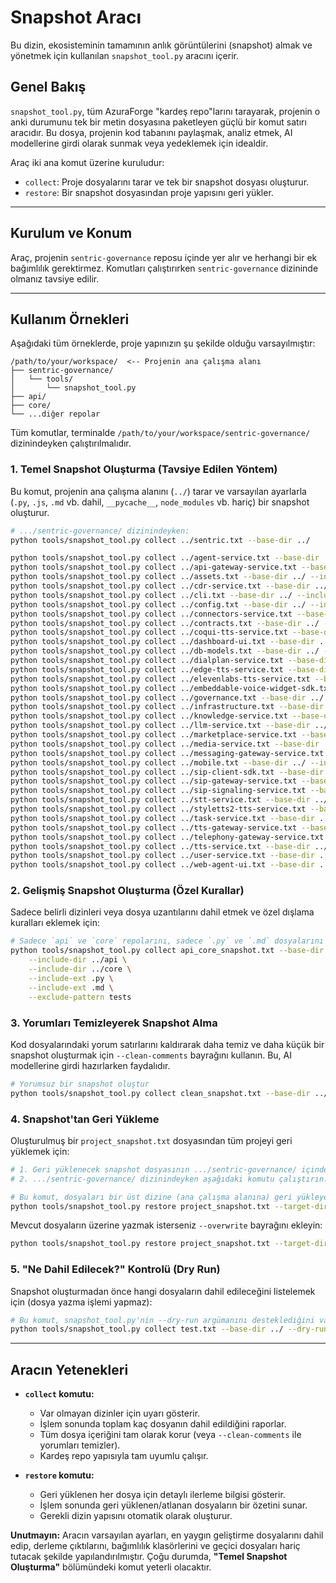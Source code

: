# Snapshot Aracı

Bu dizin, ekosisteminin tamamının anlık görüntülerini (snapshot) almak ve yönetmek için kullanılan `snapshot_tool.py` aracını içerir.

## Genel Bakış

`snapshot_tool.py`, tüm AzuraForge "kardeş repo"larını tarayarak, projenin o anki durumunu tek bir metin dosyasına paketleyen güçlü bir komut satırı aracıdır. Bu dosya, projenin kod tabanını paylaşmak, analiz etmek, AI modellerine girdi olarak sunmak veya yedeklemek için idealdir.

Araç iki ana komut üzerine kuruludur:
*   `collect`: Proje dosyalarını tarar ve tek bir snapshot dosyası oluşturur.
*   `restore`: Bir snapshot dosyasından proje yapısını geri yükler.

---

## Kurulum ve Konum

Araç, projenin `sentric-governance` reposu içinde yer alır ve herhangi bir ek bağımlılık gerektirmez. Komutları çalıştırırken `sentric-governance` dizininde olmanız tavsiye edilir.

---

## Kullanım Örnekleri

Aşağıdaki tüm örneklerde, proje yapınızın şu şekilde olduğu varsayılmıştır:

```
/path/to/your/workspace/  <-- Projenin ana çalışma alanı
├── sentric-governance/
│   └── tools/
│       └── snapshot_tool.py
├── api/
├── core/
└── ...diğer repolar
```

Tüm komutlar, terminalde `/path/to/your/workspace/sentric-governance/` dizinindeyken çalıştırılmalıdır.

### 1. Temel Snapshot Oluşturma (Tavsiye Edilen Yöntem)

Bu komut, projenin ana çalışma alanını (`../`) tarar ve varsayılan ayarlarla (`.py`, `.js`, `.md` vb. dahil, `__pycache__`, `node_modules` vb. hariç) bir snapshot oluşturur.

```bash
# .../sentric-governance/ dizinindeyken:
python tools/snapshot_tool.py collect ../sentric.txt --base-dir ../
```

```bash
python tools/snapshot_tool.py collect ../agent-service.txt --base-dir ../ --include-dir sentiric-agent-service
python tools/snapshot_tool.py collect ../api-gateway-service.txt --base-dir ../ --include-dir sentiric-api-gateway-service
python tools/snapshot_tool.py collect ../assets.txt --base-dir ../ --include-dir sentiric-assets
python tools/snapshot_tool.py collect ../cdr-service.txt --base-dir ../ --include-dir sentiric-cdr-service
python tools/snapshot_tool.py collect ../cli.txt --base-dir ../ --include-dir sentiric-cli
python tools/snapshot_tool.py collect ../config.txt --base-dir ../ --include-dir sentiric-config
python tools/snapshot_tool.py collect ../connectors-service.txt --base-dir ../ --include-dir sentiric-connectors-service
python tools/snapshot_tool.py collect ../contracts.txt --base-dir ../ --include-dir sentiric-contracts
python tools/snapshot_tool.py collect ../coqui-tts-service.txt --base-dir ../ --include-dir sentiric-coqui-tts-service
python tools/snapshot_tool.py collect ../dashboard-ui.txt --base-dir ../ --include-dir sentiric-dashboard-ui
python tools/snapshot_tool.py collect ../db-models.txt --base-dir ../ --include-dir sentiric-db-models
python tools/snapshot_tool.py collect ../dialplan-service.txt --base-dir ../ --include-dir sentiric-dialplan-service
python tools/snapshot_tool.py collect ../edge-tts-service.txt --base-dir ../ --include-dir sentiric-edge-tts-service
python tools/snapshot_tool.py collect ../elevenlabs-tts-service.txt --base-dir ../ --include-dir sentiric-elevenlabs-tts-service
python tools/snapshot_tool.py collect ../embeddable-voice-widget-sdk.txt --base-dir ../ --include-dir sentiric-embeddable-voice-widget-sdk
python tools/snapshot_tool.py collect ../governance.txt --base-dir ../ --include-dir sentiric-governance
python tools/snapshot_tool.py collect ../infrastructure.txt --base-dir ../ --include-dir sentiric-infrastructure
python tools/snapshot_tool.py collect ../knowledge-service.txt --base-dir ../ --include-dir sentiric-knowledge-service
python tools/snapshot_tool.py collect ../llm-service.txt --base-dir ../ --include-dir sentiric-llm-service
python tools/snapshot_tool.py collect ../marketplace-service.txt --base-dir ../ --include-dir sentiric-marketplace-service
python tools/snapshot_tool.py collect ../media-service.txt --base-dir ../ --include-dir sentiric-media-service
python tools/snapshot_tool.py collect ../messaging-gateway-service.txt --base-dir ../ --include-dir sentiric-messaging-gateway-service
python tools/snapshot_tool.py collect ../mobile.txt --base-dir ../ --include-dir sentiric-mobile
python tools/snapshot_tool.py collect ../sip-client-sdk.txt --base-dir ../ --include-dir sentiric-sip-client-sdk
python tools/snapshot_tool.py collect ../sip-gateway-service.txt --base-dir ../ --include-dir sentiric-sip-gateway-service
python tools/snapshot_tool.py collect ../sip-signaling-service.txt --base-dir ../ --include-dir sentiric-sip-signaling-service
python tools/snapshot_tool.py collect ../stt-service.txt --base-dir ../ --include-dir sentiric-stt-service
python tools/snapshot_tool.py collect ../styletts2-tts-service.txt --base-dir ../ --include-dir sentiric-styletts2-tts-service
python tools/snapshot_tool.py collect ../task-service.txt --base-dir ../ --include-dir sentiric-task-service
python tools/snapshot_tool.py collect ../tts-gateway-service.txt --base-dir ../ --include-dir sentiric-tts-gateway-service
python tools/snapshot_tool.py collect ../telephony-gateway-service.txt --base-dir ../ --include-dir sentiric-telephony-gateway-service
python tools/snapshot_tool.py collect ../tts-service.txt --base-dir ../ --include-dir sentiric-tts-service
python tools/snapshot_tool.py collect ../user-service.txt --base-dir ../ --include-dir sentiric-user-service
python tools/snapshot_tool.py collect ../web-agent-ui.txt --base-dir ../ --include-dir sentiric-web-agent-ui
```


### 2. Gelişmiş Snapshot Oluşturma (Özel Kurallar)

Sadece belirli dizinleri veya dosya uzantılarını dahil etmek ve özel dışlama kuralları eklemek için:

```bash
# Sadece `api` ve `core` repolarını, sadece `.py` ve `.md` dosyalarını al
python tools/snapshot_tool.py collect api_core_snapshot.txt --base-dir ../ \
    --include-dir ../api \
    --include-dir ../core \
    --include-ext .py \
    --include-ext .md \
    --exclude-pattern tests
```

### 3. Yorumları Temizleyerek Snapshot Alma

Kod dosyalarındaki yorum satırlarını kaldırarak daha temiz ve daha küçük bir snapshot oluşturmak için `--clean-comments` bayrağını kullanın. Bu, AI modellerine girdi hazırlarken faydalıdır.

```bash
# Yorumsuz bir snapshot oluştur
python tools/snapshot_tool.py collect clean_snapshot.txt --base-dir ../ --clean-comments
```

### 4. Snapshot'tan Geri Yükleme

Oluşturulmuş bir `project_snapshot.txt` dosyasından tüm projeyi geri yüklemek için:

```bash
# 1. Geri yüklenecek snapshot dosyasının .../sentric-governance/ içinde olduğundan emin olun.
# 2. .../sentric-governance/ dizinindeyken aşağıdaki komutu çalıştırın.

# Bu komut, dosyaları bir üst dizine (ana çalışma alanına) geri yükleyecektir.
python tools/snapshot_tool.py restore project_snapshot.txt --target-dir ../
```

Mevcut dosyaların üzerine yazmak isterseniz `--overwrite` bayrağını ekleyin:

```bash
python tools/snapshot_tool.py restore project_snapshot.txt --target-dir ../ --overwrite
```

### 5. "Ne Dahil Edilecek?" Kontrolü (Dry Run)

Snapshot oluşturmadan önce hangi dosyaların dahil edileceğini listelemek için (dosya yazma işlemi yapmaz):

```bash
# Bu komut, snapshot_tool.py'nin --dry-run argümanını desteklediğini varsayar.
python tools/snapshot_tool.py collect test.txt --base-dir ../ --dry-run
```

---

## Aracın Yetenekleri

*   **`collect` komutu:**
    *   Var olmayan dizinler için uyarı gösterir.
    *   İşlem sonunda toplam kaç dosyanın dahil edildiğini raporlar.
    *   Tüm dosya içeriğini tam olarak korur (veya `--clean-comments` ile yorumları temizler).
    *   Kardeş repo yapısıyla tam uyumlu çalışır.

*   **`restore` komutu:**
    *   Geri yüklenen her dosya için detaylı ilerleme bilgisi gösterir.
    *   İşlem sonunda geri yüklenen/atlanan dosyaların bir özetini sunar.
    *   Gerekli dizin yapısını otomatik olarak oluşturur.

**Unutmayın:** Aracın varsayılan ayarları, en yaygın geliştirme dosyalarını dahil edip, derleme çıktılarını, bağımlılık klasörlerini ve geçici dosyaları hariç tutacak şekilde yapılandırılmıştır. Çoğu durumda, **"Temel Snapshot Oluşturma"** bölümündeki komut yeterli olacaktır.